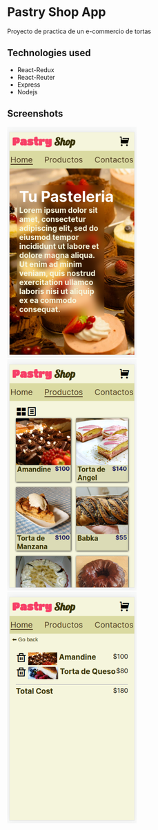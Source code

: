 # Pastry Shop App

Proyecto de practica de un e-commercio de tortas

## Technologies used

- React-Redux
- React-Reuter
- Express
- Nodejs

## Screenshots

<p float="left">
    <img src="./screenshots/screenshot_home.png" width="300">
    <img src="./screenshots/screenshot_productos.png" width="300">
    <img src="./screenshots/screenshot_cart.png" width="300">
</p>
